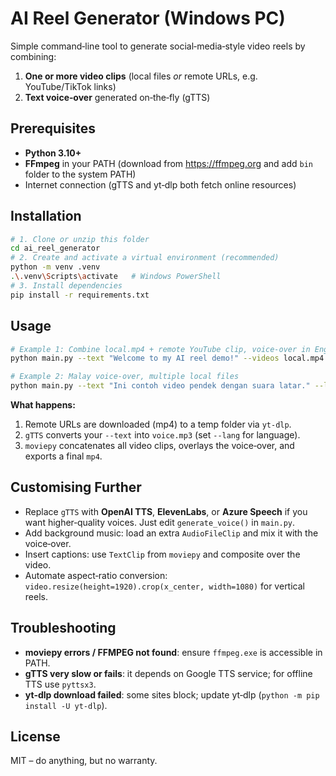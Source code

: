# AI Reel Generator (Windows PC)

Simple command‑line tool to generate social‑media‑style video reels by combining:
1. **One or more video clips** (local files *or* remote URLs, e.g. YouTube/TikTok links)
2. **Text voice‑over** generated on‑the‑fly (gTTS)

## Prerequisites

- **Python 3.10+**
- **FFmpeg** in your PATH (download from https://ffmpeg.org and add `bin` folder to the system PATH)
- Internet connection (gTTS and yt‑dlp both fetch online resources)

## Installation

```bash
# 1. Clone or unzip this folder
cd ai_reel_generator
# 2. Create and activate a virtual environment (recommended)
python -m venv .venv
.\.venv\Scripts\activate   # Windows PowerShell
# 3. Install dependencies
pip install -r requirements.txt
```

## Usage

```bash
# Example 1: Combine local.mp4 + remote YouTube clip, voice‑over in English
python main.py --text "Welcome to my AI reel demo!" --videos local.mp4 https://www.youtube.com/watch?v=dQw4w9WgXcQ --output my_reel.mp4

# Example 2: Malay voice‑over, multiple local files
python main.py --text "Ini contoh video pendek dengan suara latar." --lang ms --videos clip1.mp4 clip2.mp4 --output demo_reel.mp4
```

**What happens:**
1. Remote URLs are downloaded (mp4) to a temp folder via `yt‑dlp`.
2. `gTTS` converts your `--text` into `voice.mp3` (set `--lang` for language).
3. `moviepy` concatenates all video clips, overlays the voice‑over, and exports a final `mp4`.

## Customising Further

- Replace `gTTS` with **OpenAI TTS**, **ElevenLabs**, or **Azure Speech** if you want higher‑quality voices. Just edit `generate_voice()` in `main.py`.
- Add background music: load an extra `AudioFileClip` and mix it with the voice‑over.
- Insert captions: use `TextClip` from `moviepy` and composite over the video.
- Automate aspect‑ratio conversion: `video.resize(height=1920).crop(x_center, width=1080)` for vertical reels.

## Troubleshooting

- **moviepy errors / FFMPEG not found**: ensure `ffmpeg.exe` is accessible in PATH.
- **gTTS very slow or fails**: it depends on Google TTS service; for offline TTS use `pyttsx3`.
- **yt‑dlp download failed**: some sites block; update yt‑dlp (`python -m pip install -U yt-dlp`).

## License

MIT – do anything, but no warranty.
